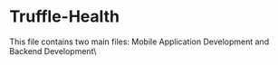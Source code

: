 # Truffle-Health

This file contains two main files: Mobile Application Development and Backend Development\
